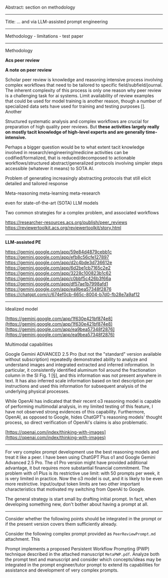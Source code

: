 Abstract: section on methodology

---

Title: ... and via LLM-assisted prompt engineering

---

Methodology - limitations - test paper

---

Methodology

**Acs peer review**  

**A note on peer review**  

Scholar peer review is knowledge and reasoning intensive process involving complex workflows that need to be tailored to specific field/subfield/journal. The inherent complexity of this process is only one reason why peer review is a challenging task for ai systems. Limit availability of review examples that could be used for model training is another reason, though a number of specialized data sets have used for training and testing purposes []. Another

Structured systematic analysis and complex workflows are crucial for preparation of high quality peer reviews. But **these activities largely really on mostly tacit knowledge of high-level experts and are generally time-intensive.**

Perhaps a bigger question would be to what extent tacit knowledge involved in research/engineering/medicine activities can be codified/formalized, that is reduced/decomposed to actionable workflows/structured abstract/generalized protocols involving simpler steps accessible (whatever it means) to SOTA AI.

Problem of generating increasingly abstracting protocols that still elicit detailed and tailored response

Meta-reasoning meta-learning meta-research

   even for state-of-the-art (SOTA) LLM models

Two common strategies for a complex problem, and associated workflows

https://researcher-resources.acs.org/publish/peer_reviews
https://reviewertoolkit.acs.org/reviewertoolkit/story.html

---

**LLM-assisted PE**

https://gemini.google.com/app/59e84d4879cebb1c
https://gemini.google.com/app/efb8c56cfe127897
https://gemini.google.com/app/d2c4bde3d736612e
https://gemini.google.com/app/6d2be1cb7165c2e2
https://gemini.google.com/app/3228c100823b1c62
https://gemini.google.com/app/c0bbf5c426b3f66a
https://gemini.google.com/app/df57ae1b7998afd1
https://gemini.google.com/app/ea9bea57348f2876
https://chatgpt.com/c/674ef0cb-665c-8004-b7d0-fb28e7a9af12

---

Idealized model

[https://gemini.google.com/app/1f630e421bf874e8](https://gemini.google.com/app/1f630e421bf874e8)  
[https://gemini.google.com/app/ea9bea57348f2876](https://gemini.google.com/app/ea9bea57348f2876)  

Multimodal capabilities

Google Gemini ADVANCED 2.5 Pro (but not the "standard" version available without subscription) repeatedly demonstrated ability to analyze and understand images and integrated extracted and inferred information. In particular, it consistently identified aluminum foil around the fractionation column in the SI Fig. 1 [§], and this information was not present anywhere in text. It has also inferred scale information based on text description per instructions and used this information for subsequent analysis of the underlying physical processes.

While OpenAI has indicated that their recent o3 reasoning model is capable of performing multimodal analysis, in my limited testing of this feature, I have not observed strong evidences of this capability. Furthermore, OpenAI, as opposed to Google, hides ChatGPT's reasoning models' thought process, so direct verification of OpenAI's claims is also problematic.


[https://openai.com/index/thinking-with-images](https://openai.com/index/thinking-with-images)

---

For very complex prompt development use the best reasoning models and treat it like a peer. I have been using ChatGPT Plus o1 and Google Gemini Advanced 2.5 Pro. The o1 Pro version might have provided additional advantage, it but requires more substantial financial commitment. The problem with o1 Plus is its restrictive use limit: with 50 prompts per week, it is very limited in practice. Now the o3 model is out, and it is likely to be even more restrictive. Input/output token limits are two other important characteristics that motivated my switching from OpenAI to Google.

  

The general strategy is start small by drafting initial prompt. In fact, when developing something new, don't bother about having a prompt at all.

---

Consider whether the following points should be integrated in the prompt or if the present version covers them sufficiently already. 

Consider the following complex prompt provided as `PeerReviewPrompt.md` attachment. This

Prompt implements a proposed Persistent Workflow Prompting (PWP) technique described in the attached manuscript `MetaPWP.pdf`. Analyze both the prompt text and manuscript and consider which concepts/ideas may be integrated in the prompt engineer/tutor prompt to extend its capabilities for assistance and development of very complex prompts.